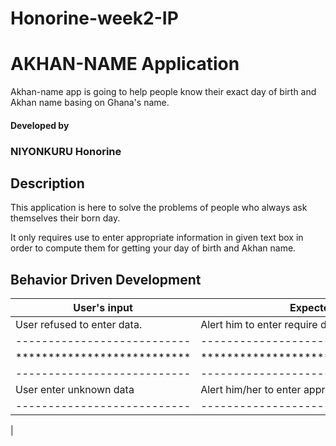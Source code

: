# Honorine-week2-IP

# AKHAN-NAME Application

 Akhan-name app is going to help people know their exact day of birth and Akhan name basing on Ghana's name.

 ####  Developed by 

 ### NIYONKURU Honorine



## Description


 This application is here to solve the problems of people 
 who always ask themselves their born day.

 It only requires use to enter appropriate information 
 in given text box in order to compute them for getting 
 your day of birth and Akhan name.

 ## Behavior Driven Development

 | User's input              | Expected output                        |
 |---------------------------|----------------------------------------|
 |User refused to enter data.|Alert him to enter require data         |
 |---------------------------|----------------------------------------|
 |***************************|****************************************|
 |---------------------------|----------------------------------------|
 |User enter unknown data    | Alert him/her to enter appropriate data|
 |---------------------------|----------------------------------------|
 |


